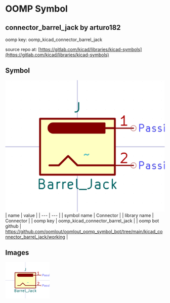 # OOMP Symbol  
## connector_barrel_jack  by arturo182  
  
oomp key: oomp_kicad_connector_barrel_jack  
  
source repo at: [https://gitlab.com/kicad/libraries/kicad-symbols](https://gitlab.com/kicad/libraries/kicad-symbols)  
## Symbol  
  
[![working.png](working_600.png)](working.png)  
| name | value | 
| --- | --- | 
| symbol name | Connector | 
| library name | Connector | 
| oomp key | oomp_kicad_connector_barrel_jack | 
| oomp bot github | https://github.com/oomlout/oomlout_oomp_symbol_bot/tree/main/kicad_connector_barrel_jack/working | 
## Images  
  
[![working.png](working_140.png)](working.png)  

